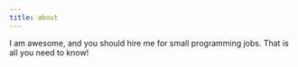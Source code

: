 ```yaml
---
title: about
---
```


I am awesome, and you should hire me for small programming jobs.  That is all you need to know!
